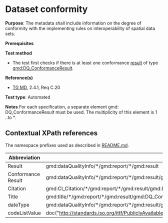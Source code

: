# Dataset conformity

**Purpose**: The metadata shall include information on the degree of conformity with the implementing 
rules on interoperability of spatial data sets.

**Prerequisites**

**Test method**

* The test first checks if there is at least one conformance [result](#Result) of type [gmd:DQ_ConformanceResult](#ConformanceResult).

**Reference(s)**	 

* [TG MD](http://inspire.ec.europa.eu/id/ats/metadata/2.0/common/conformity/README#ref_TG_MD), 2.4.1, Req C.20

**Test type**: Automated

**Notes**
For each specification, a separate element gmd: DQ_ConformanceResult must be used.
The multiplicity of this element is 1 ..to *.

## Contextual XPath references

The namespace prefixes used as described in [README.md](http://inspire.ec.europa.eu/id/ats/metadata/2.0/common/README#namespaces).

Abbreviation                                   |  XPath expression (relative to gmd:MD_Metadata)
-----------------------------------------------| -------------------------------------------------------------------------
<a name="result"></a> Result   | gmd:dataQualityInfo/\*/gmd:report/\*/gmd:result
<a name="ConformanceResult"></a> Conformance Result   | gmd:dataQualityInfo/\*/gmd:report/\*/gmd:result/gmd:DQ_ConformanceResult/<gmd:specification>
<a name="citation"></a> Citation  | gmd:CI_Citation/\*/gmd:report/\*/gmd:result/gmd:DQ_ConformanceResult/\*/<gmd:CI_Citation>
<a name="title"></a> Title  | gmd:title/\*/gmd:report/\*/gmd:result/gmd:DQ_ConformanceResult/\*/<gmd:CI_Citation>/<gmd:title>/text()
<a name="dateType"></a> dateType |gmd:dataQualityInfo/\*/gmd:report/\*/gmd:result/gmd:DQ_ConformanceResult/\*/<gmd:CI_Citation>/\*/<gmd:CI_Date>/\*/<gmd:CI_DateTypeCode>///gmd:CI_DateTypeCode/@codeListValue
<a name="codeListValue"></a> codeListValue | doc("http://standards.iso.org/ittf/PubliclyAvailableStandards/ISO_19139_Schemas/resources/Codelist/gmxCodelists.xml)//gmx:CodeListDictionary[@gml:id='CI_DateTypeCode']//gml:identifier/text()

